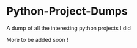 # Python-Project-Dumps
A dump of all the interesting python projects I did

More to be added soon !
